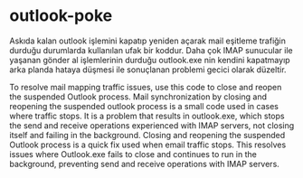 # outlook-poke

Askıda kalan outlook işlemini kapatıp yeniden açarak mail eşitleme trafiğin durduğu durumlarda kullanılan ufak bir koddur. 
Daha çok IMAP sunucular ile yaşanan gönder al işlemlerinin durduğu outlook.exe nin kendini kapatmayıp arka planda hataya düşmesi ile sonuçlanan problemi gecici olarak düzeltir.

To resolve mail mapping traffic issues, use this code to close and reopen the suspended Outlook process.
Mail synchronization by closing and reopening the suspended outlook process is a small code used in cases where traffic stops. 
It is a problem that results in outlook.exe, which stops the send and receive operations experienced with IMAP servers, not closing itself and failing in the background.
Closing and reopening the suspended Outlook process is a quick fix used when email traffic stops. 
This resolves issues where Outlook.exe fails to close and continues to run in the background, preventing send and receive operations with IMAP servers.
